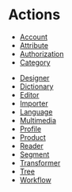 # Actions

   * [Account](backend/api/actions/account.md)
   * [Attribute](backend/api/actions/attribute.md)
   * [Authorization](backend/api/actions/authorization.md)
   * [Category](backend/api/actions/category.md)
   <!--- * [Channel](backend/api/actions/channel.md) --->
  <!--- * [Connector](backend/api/actions/connector.md) ---->
   * [Designer](backend/api/actions/designer.md)
   * [Dictionary](backend/api/actions/dictionary.md)
   * [Editor](backend/api/actions/editor.md)
   * [Importer](backend/api/actions/importer.md)
   * [Language](backend/api/actions/language.md)
   * [Multimedia](backend/api/actions/multimedia.md)
   * [Profile](backend/api/actions/profile.md)
   * [Product](backend/api/actions/product.md)
   * [Reader](backend/api/actions/reader.md)
   * [Segment](backend/api/actions/segment.md)
   * [Transformer](backend/api/actions/transformer.md)
   * [Tree](backend/api/actions/tree.md)
   * [Workflow](backend/api/actions/workflow.md)
   
